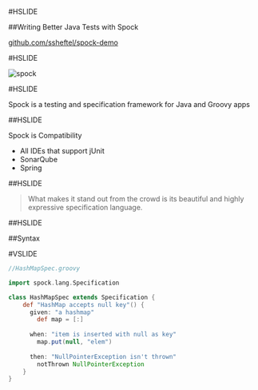#HSLIDE

##Writing Better Java Tests with Spock

[github.com/ssheftel/spock-demo](https://github.com/ssheftel/spock-demo)

#HSLIDE

![spock](https://i.imgflip.com/qnp22.jpg)

#HSLIDE

Spock is a testing and specification framework for Java and Groovy apps

##HSLIDE

Spock is Compatibility
- All IDEs that support jUnit
- SonarQube
- Spring

##HSLIDE

> What makes it stand out from the crowd is its beautiful and highly expressive specification language.


##HSLIDE

##Syntax

#VSLIDE

```groovy
//HashMapSpec.groovy

import spock.lang.Specification

class HashMapSpec extends Specification {
    def "HashMap accepts null key"() {
      given: "a hashmap"
        def map = [:]
    
      when: "item is inserted with null as key"
        map.put(null, "elem")
    
      then: "NullPointerException isn't thrown"
        notThrown NullPointerException
    }
}
```


